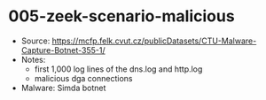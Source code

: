 # 005-zeek-scenario-malicious

- Source: https://mcfp.felk.cvut.cz/publicDatasets/CTU-Malware-Capture-Botnet-355-1/
- Notes:
    - first 1,000 log lines of the dns.log and http.log
    - malicious dga connections
- Malware: Simda botnet
